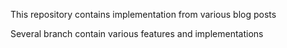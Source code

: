 This repository contains implementation from various blog posts

Several branch contain various features and implementations